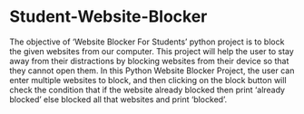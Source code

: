 # Student-Website-Blocker
The objective of ‘Website Blocker For Students’ python project is to block the given websites from our computer. This project will help the user to stay away from their distractions by blocking websites from their device so that they cannot open them. In this Python Website Blocker Project, the user can enter multiple websites to block, and then clicking on the block button will check the condition that if the website already blocked then print ‘already blocked’ else blocked all that websites and print ‘blocked’.

